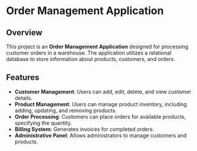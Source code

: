 # Order Management Application

## Overview

This project is an **Order Management Application** designed for processing customer orders in a warehouse. The application utilizes a relational database to store information about products, customers, and orders.

## Features

- **Customer Management**: Users can add, edit, delete, and view customer details.
- **Product Management**: Users can manage product inventory, including adding, updating, and removing products.
- **Order Processing**: Customers can place orders for available products, specifying the quantity.
- **Billing System**: Generates invoices for completed orders.
- **Administrative Panel**: Allows administrators to manage customers and products.

